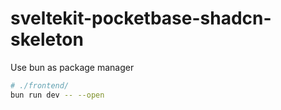 # sveltekit-pocketbase-shadcn-skeleton

Use bun as package manager

```sh
# ./frontend/
bun run dev -- --open

```
